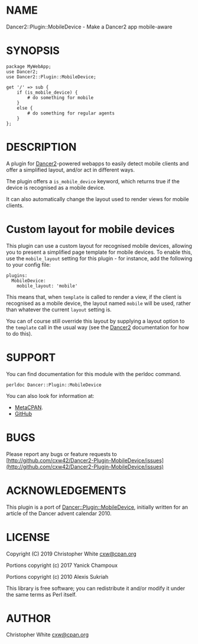 # NAME

Dancer2::Plugin::MobileDevice - Make a Dancer2 app mobile-aware

# SYNOPSIS

    package MyWebApp;
    use Dancer2;
    use Dancer2::Plugin::MobileDevice;

    get '/' => sub {
        if (is_mobile_device) {
            # do something for mobile
        }
        else {
            # do something for regular agents
        }
    };

# DESCRIPTION

A plugin for [Dancer2](https://metacpan.org/pod/Dancer2)-powered webapps to easily detect mobile clients and offer
a simplified layout, and/or act in different ways.

The plugin offers a `is_mobile_device` keyword, which returns true if the
device is recognised as a mobile device.

It can also automatically change the layout used to render views for mobile
clients.

# Custom layout for mobile devices

This plugin can use a custom layout for recognised mobile devices, allowing you
to present a simplified page template for mobile devices.  To enable this, use
the `mobile_layout` setting for this plugin - for instance, add the following
to your config file:

    plugins:
      MobileDevice:
        mobile_layout: 'mobile'

This means that, when `template` is called to render a view, if the client is
recognised as a mobile device, the layout named `mobile` will be used, rather
than whatever the current `layout` setting is.

You can of course still override this layout by supplying a layout option to the
`template` call in the usual way (see the [Dancer2](https://metacpan.org/pod/Dancer2) documentation for how to do
this).

# SUPPORT

You can find documentation for this module with the perldoc command.

    perldoc Dancer::Plugin::MobileDevice

You can also look for information at:

- [MetaCPAN](https://metacpan.org/pod/Dancer2::Plugin::MobileDevice).
- [GitHub](https://github.com/cxw42/Dancer2-Plugin-MobileDevice)

# BUGS

Please report any bugs or feature requests to
[http://github.com/cxw42/Dancer2-Plugin-MobileDevice/issues](http://github.com/cxw42/Dancer2-Plugin-MobileDevice/issues)

# ACKNOWLEDGEMENTS

This plugin is a port of [Dancer::Plugin::MobileDevice](https://metacpan.org/pod/Dancer::Plugin::MobileDevice),
initially written for an article of the Dancer advent calendar 2010.

# LICENSE

Copyright (C) 2019 Christopher White <cxw@cpan.org>

Portions copyright (c) 2017 Yanick Champoux

Portions copyright (c) 2010 Alexis Sukriah

This library is free software; you can redistribute it and/or modify
it under the same terms as Perl itself.

# AUTHOR

Christopher White <cxw@cpan.org>
